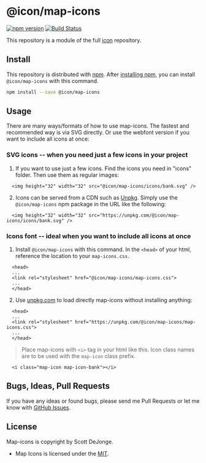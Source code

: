 # @icon/map-icons

[![npm version](https://img.shields.io/npm/v/@icon/map-icons.svg)](https://www.npmjs.org/package/@icon/map-icons)
[![Build Status](https://travis-ci.org/icon/icon.svg?branch=master)](https://travis-ci.org/icon/icon)

This repository is a module of the full [icon][icon] repository.

## Install

This repository is distributed with [npm]. After [installing npm][install-npm], you can install `@icon/map-icons` with this command.

```bash
npm install --save @icon/map-icons
```

## Usage

There are many ways/formats of how to use map-icons. The fastest and recommended way is via SVG directly. Or use the webfont version if you want to include all icons at once:

### SVG icons -- when you need just a few icons in your project

  1. If you want to use just a few icons. Find the icons you need in "icons" folder. Then use them as regular images:

```
  <img height="32" width="32" src="@icon/map-icons/icons/bank.svg" />
```

  2. Icons can be served from a CDN such as [Unpkg][Unpkg]. Simply use the `@icon/map-icons` npm package in the URL like the following:

```
  <img height="32" width="32" src="https://unpkg.com/@icon/map-icons/icons/bank.svg" />
```

### Icons font -- ideal when you want to include all icons at once

  1. Install `@icon/map-icons` with this command. In the `<head>` of your html, reference the location to your `map-icons.css`.

```
  <head>
  ...
  <link rel="stylesheet" href="@icon/map-icons/map-icons.css">
  ...
  </head>
```

  2. Use [unpkg.com][Unpkg] to load directly map-icons without installing anything:

```
  <head>
  ...
  <link rel="stylesheet" href="https://unpkg.com/@icon/map-icons/map-icons.css">
  ...
  </head>
```

> Place map-icons with `<i>` tag in your html like this. Icon class names are to be used with the `map-icon` class prefix.

```
  <i class="map-icon map-icon-bank"></i>
```


## Bugs, Ideas, Pull Requests

If you have any ideas or found bugs, please send me Pull Requests or let me know with [GitHub Issues][github issues].

## License

Map-icons is copyright by Scott DeJonge.

- Map Icons is licensed under the [MIT][license].

[license]: https://github.com/thecreation/icons/blob/master/modules/map-icons/LICENSE
[icon]: https://github.com/thecreation/icons
[npm]: https://www.npmjs.com/
[install-npm]: https://docs.npmjs.com/getting-started/installing-node
[sass]: http://sass-lang.com/
[github issues]: https://github.com/thecreation/icons/issues
[Unpkg]: https://unpkg.com